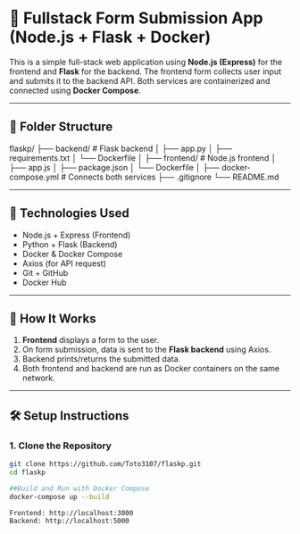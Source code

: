 # 🧩 Fullstack Form Submission App (Node.js + Flask + Docker)

This is a simple full-stack web application using **Node.js (Express)** for the frontend and **Flask** for the backend. The frontend form collects user input and submits it to the backend API. Both services are containerized and connected using **Docker Compose**.

---

## 📁 Folder Structure

flaskp/
├── backend/ # Flask backend
│ ├── app.py
│ ├── requirements.txt
│ └── Dockerfile
│
├── frontend/ # Node.js frontend
│ ├── app.js
│ ├── package.json
│ └── Dockerfile
│
├── docker-compose.yml # Connects both services
├── .gitignore
└── README.md

---

## 🚀 Technologies Used

- Node.js + Express (Frontend)
- Python + Flask (Backend)
- Docker & Docker Compose
- Axios (for API request)
- Git + GitHub
- Docker Hub

---

## 🧪 How It Works

1. **Frontend** displays a form to the user.
2. On form submission, data is sent to the **Flask backend** using Axios.
3. Backend prints/returns the submitted data.
4. Both frontend and backend are run as Docker containers on the same network.

---

## 🛠️ Setup Instructions

### 1. Clone the Repository

```bash
git clone https://github.com/Toto3107/flaskp.git
cd flaskp

##Build and Run with Docker Compose
docker-compose up --build

Frontend: http://localhost:3000
Backend: http://localhost:5000
